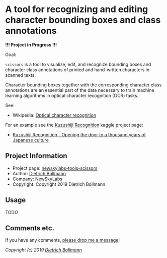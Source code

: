 
# A tool for recognizing and editing character bounding boxes and class annotations

**!!! Project in Progress !!!**

Goal:

`scissors` is a tool to visualize, edit, and recognize bounding boxes
and character class annotations of printed and hand-written characters
in scanned texts.

Character bounding boxes together with the corresponding character
class annotations are an essential part of the data necessary to train
machine learning algorithms in optical character recognition (OCR)
tasks.

See:

  - Wikipedia: [Optical character recognition](https://en.wikipedia.org/wiki/Optical_character_recognition)

For an example see the 
[Kuzushiji Recognition](https://www.kaggle.com/c/kuzushiji-recognition/overview/about-kuzushiji)
kaggle project page:

  - [Kuzushiji Recognition -
    Opening the door to a thousand years of Japanese culture](https://www.kaggle.com/c/kuzushiji-recognition/overview/about-kuzushiji)


## Project Information

* Project page:  [newskylabs-tools-scissors](https://github.com/newskylabs/newskylabs-tools-scissors)
* Author:        [Dietrich Bollmann](http://dietrichbollmann.com/)
* Company:       [NewSkyLabs](http://newskylabs.com/)
* Copyright:     Copyright 2019 Dietrich Bollmann


## Usage

TODO


## Comments etc.

If you have any comments, [please drop me a message](http://dietrichbollmann.com/)!

*Copyright (c) 2019 [Dietrich Bollmann](http://dietrichbollmann.com/)*

